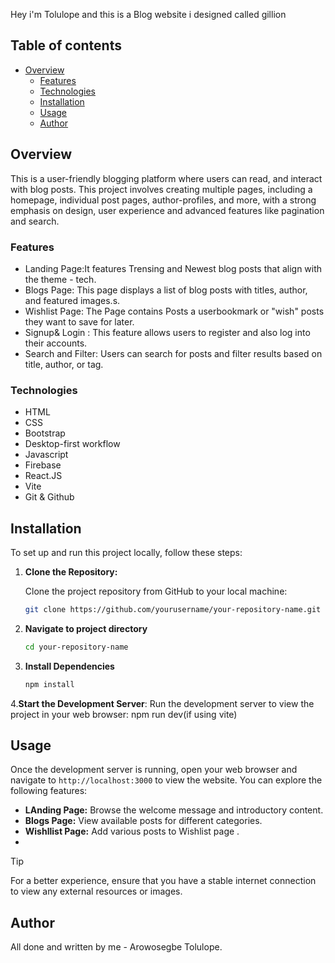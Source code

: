 Hey i'm Tolulope and this is a Blog website i designed called gillion

## Table of contents

- [Overview](#overview)
  - [Features ](#features)
  - [Technologies](#technologies)
  - [Installation](#installation)
  - [Usage](#usage)
  - [Author](#author)

## Overview
This is a user-friendly blogging platform where users can read, and interact with blog posts. This project involves creating multiple pages, including a homepage, individual post pages, author-profiles, and more, with a strong emphasis on design, user experience and advanced features like pagination and search.
### Features
-  Landing Page:It features Trensing and Newest blog posts that align with the theme - tech.
-  Blogs Page:  This page displays a list of blog posts with titles, author, and featured images.s.
-  Wishlist Page: The Page contains Posts a userbookmark or "wish" posts they want to save for later.
-  Signup& Login : This feature allows users to register and also log into their accounts.
-  Search and Filter: Users can search for posts and filter results based on title, author, or tag.
  
  
  
### Technologies

- HTML
- CSS
- Bootstrap
- Desktop-first workflow
- Javascript
- Firebase
- React.JS
- Vite
- Git & Github
## Installation

To set up and run this project locally, follow these steps:

1. **Clone the Repository:**

   Clone the project repository from GitHub to your local machine:

   ```bash
   git clone https://github.com/yourusername/your-repository-name.git
2. **Navigate to project directory**
   ```bash
   cd your-repository-name
   
3. **Install Dependencies**
   ```bash
   npm install
4.**Start the Development Server**:
Run the development server to view the project in your web browser:
npm run dev(if using vite)

## Usage
Once the development server is running, open your web browser and navigate to `http://localhost:3000` to view the website. You can explore the following features:

- **LAnding Page:** Browse the welcome message and introductory content.
- **Blogs Page:** View available posts for different categories.
- **Wishllist Page:** Add various posts to Wishlist page .
- 
> [!TIP]
> For a better experience, ensure that you have a stable internet connection to view any external resources or images.
## Author
 All done and written by me - Arowosegbe Tolulope.



